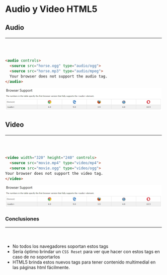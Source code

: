 # Audio y Video HTML5

## Audio <hr><br>

```HTML
<audio controls>
  <source src="horse.ogg" type="audio/ogg">
  <source src="horse.mp3" type="audio/mpeg">
  Your browser does not support the audio tag.
</audio>
```
![audio](audio.png)


## Video <hr><br>

```HTML
<video width="320" height="240" controls>
  <source src="movie.mp4" type="video/mp4">
  <source src="movie.ogg" type="video/ogg">
Your browser does not support the video tag.
</video>
```
![video](audio.png)


### Conclusiones <hr><br>

+ No todos los navegadores soportan estos tags
+ Sería óptimo brindar un `CSS Reset` para ver que hacer con estos tags en caso de no soportarlos
+ HTML5 brinda estos nuevos tags para tener contenido multimedial en las páginas html fácilmente.
